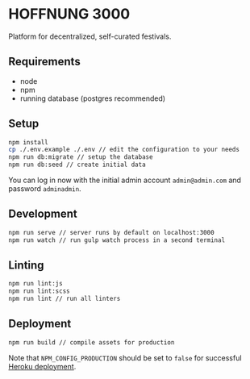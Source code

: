 # HOFFNUNG 3000

Platform for decentralized, self-curated festivals.

## Requirements

* node
* npm
* running database (postgres recommended)

## Setup

```bash
npm install
cp ./.env.example ./.env // edit the configuration to your needs
npm run db:migrate // setup the database
npm run db:seed // create initial data
```

You can log in now with the initial admin account `admin@admin.com` and password `adminadmin`.

## Development

```bash
npm run serve // server runs by default on localhost:3000
npm run watch // run gulp watch process in a second terminal
```

## Linting

```bash
npm run lint:js
npm run lint:scss
npm run lint // run all linters
```

## Deployment

```bash
npm run build // compile assets for production
```

Note that `NPM_CONFIG_PRODUCTION` should be set to `false` for successful [Heroku deployment](https://devcenter.heroku.com/articles/nodejs-support#devdependencies).
